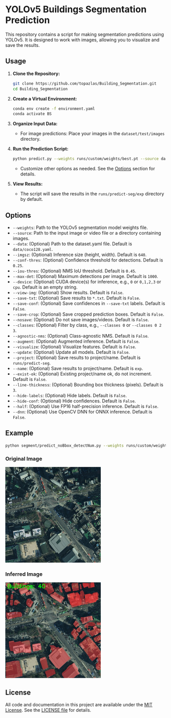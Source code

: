 # YOLOv5 Buildings Segmentation Prediction

This repository contains a script for making segmentation predictions using YOLOv5. It is designed to work with images, allowing you to visualize and save the results.

## Usage

1. **Clone the Repository:**
    ```bash
    git clone https://github.com/topazlas/Building_Segmentation.git
    cd Building_Segmentation
    ```

2. **Create a Virtual Environment:**
    ```bash
    conda env create -f environment.yaml
    conda activate BS
    ```

3. **Organize Input Data:**
    - For image predictions: Place your images in the `dataset/test/images` directory.

5. **Run the Prediction Script:**
    ```bash
    python predict.py --weights runs/custom/weights/best.pt --source data/images --device 0
    ```
    - Customize other options as needed. See the [Options](#options) section for details.

6. **View Results:**
    - The script will save the results in the `runs/predict-seg/exp` directory by default.

## Options
- `--weights`: Path to the YOLOv5 segmentation model weights file.
- `--source`: Path to the input image or video file or a directory containing images.
- `--data`: (Optional) Path to the dataset.yaml file. Default is `data/coco128.yaml`.
- `--imgsz`: (Optional) Inference size (height, width). Default is `640`.
- `--conf-thres`: (Optional) Confidence threshold for detections. Default is `0.25`.
- `--iou-thres`: (Optional) NMS IoU threshold. Default is `0.45`.
- `--max-det`: (Optional) Maximum detections per image. Default is `1000`.
- `--device`: (Optional) CUDA device(s) for inference, e.g., `0` or `0,1,2,3` or `cpu`. Default is an empty string.
- `--view-img`: (Optional) Show results. Default is `False`.
- `--save-txt`: (Optional) Save results to `*.txt`. Default is `False`.
- `--save-conf`: (Optional) Save confidences in `--save-txt` labels. Default is `False`.
- `--save-crop`: (Optional) Save cropped prediction boxes. Default is `False`.
- `--nosave`: (Optional) Do not save images/videos. Default is `False`.
- `--classes`: (Optional) Filter by class, e.g., `--classes 0` or `--classes 0 2 3`.
- `--agnostic-nms`: (Optional) Class-agnostic NMS. Default is `False`.
- `--augment`: (Optional) Augmented inference. Default is `False`.
- `--visualize`: (Optional) Visualize features. Default is `False`.
- `--update`: (Optional) Update all models. Default is `False`.
- `--project`: (Optional) Save results to project/name. Default is `runs/predict-seg`.
- `--name`: (Optional) Save results to project/name. Default is `exp`.
- `--exist-ok`: (Optional) Existing project/name ok, do not increment. Default is `False`.
- `--line-thickness`: (Optional) Bounding box thickness (pixels). Default is `3`.
- `--hide-labels`: (Optional) Hide labels. Default is `False`.
- `--hide-conf`: (Optional) Hide confidences. Default is `False`.
- `--half`: (Optional) Use FP16 half-precision inference. Default is `False`.
- `--dnn`: (Optional) Use OpenCV DNN for ONNX inference. Default is `False`.

## Example

```bash
python segment/predict_noBbox_detectNum.py --weights runs/custom/weights/best.pt --source data/images --device 0
```

### Original Image
<img src="dataset/test/images/A512x512_01.jpg" width="300px" height="300px" title="1" alt="1"></img><br/>

### Inferred Image
<img src="runs/predict-seg/exp_noBbox_detectNum/A512x512_01.jpg" width="300px" height="300px" title="1" alt="1"></img><br/>

## License
All code and documentation in this project are available under the [MIT License](https://opensource.org/licenses/MIT).
See the [LICENSE file](./LICENSE) for details.



